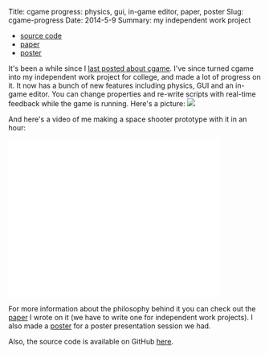 Title: cgame progress: physics, gui, in-game editor, paper, poster
Slug: cgame-progress
Date: 2014-5-9
Summary: my independent work project

- [source code](https://github.com/nikki93/cgame)
- [paper]({filename}/files/cgame.pdf)
- [poster]({filename}/files/cgame-poster.pdf)

It's been a while since I [last posted about
cgame]({filename}/coding/cgame.md). I've since turned cgame into my
independent work project for college, and made a lot of progress on
it. It now has a bunch of new features including physics, GUI and an
in-game editor. You can change properties and re-write scripts with
real-time feedback while the game is running. Here's a picture:
<a href="{filename}/images/cgame-progress.png">
    <img class="screenshot" src="{filename}/images/cgame-progress.png" />
</a>

And here's a video of me making a space shooter prototype with it in an hour:
<iframe width="420" height="315" src="//www.youtube.com/embed/Lb1NWyUqAfA" frameborder="0" allowfullscreen></iframe>

For more information about the philosophy behind it you can check out
the [paper]({filename}/files/cgame.pdf) I wrote on it (we have to
write one for independent work projects). I also made a
[poster]({filename}/files/cgame-poster.pdf) for a poster presentation
session we had.

Also, the source code is available on GitHub [here](https://github.com/nikki93/cgame).
